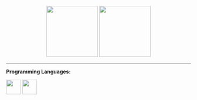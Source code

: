 <div align="center">
  <img height="140em" src="https://github-readme-stats.vercel.app/api?username=541n77&show_icons=true&theme=dracula&include_all_commits=true&count_private=true"/>
  <img height="140em" src="https://github-readme-stats.vercel.app/api/top-langs/?username=541n77&layout=compact&langs_count=16&theme=dracula"/>
</div>
<div>
  <hr>
  <p><b>Programming Languages:</b></p>
  <img width="40px" src="https://cdn.jsdelivr.net/gh/devicons/devicon@latest/icons/c/c-original.svg" />
  <img width="40px" src="https://cdn.jsdelivr.net/gh/devicons/devicon@latest/icons/csharp/csharp-original.svg" />     
</div>
